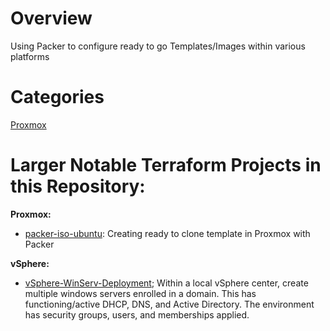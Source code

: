 # Overview 
Using Packer to configure ready to go Templates/Images within various platforms
# Categories
[Proxmox]() <br>
# Larger Notable Terraform Projects in this Repository:

**Proxmox:**
* [packer-iso-ubuntu](): Creating ready to clone template in Proxmox with Packer

**vSphere:**
* [vSphere-WinServ-Deployment](); Within a local vSphere center, create multiple windows servers enrolled in a domain. This has functioning/active DHCP, DNS, and Active Directory. The environment has security groups, users, and memberships applied. 